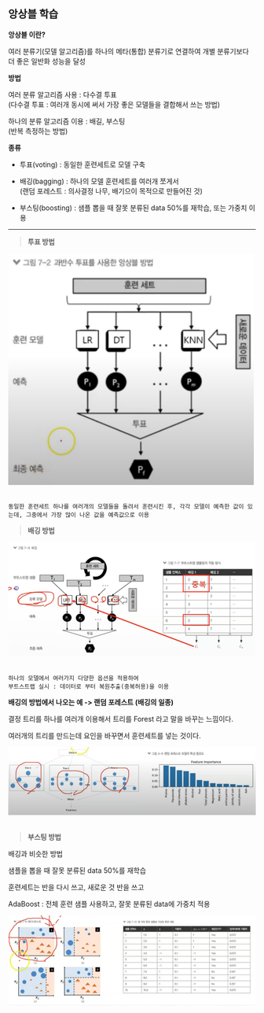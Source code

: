 ## 앙상블 학습

**앙상블 이란?**

여러 분류기(모델 알고리즘)를 하나의 메타(통합) 분류기로 연결하여 개별 분류기보다 더 좋은 일반화 성능을 달성

**방법**

여러 분류 알고리즘 사용 : 다수결 투표<br>
(다수결 투표 : 여러개 동시에 써서 가장 좋은 모델들을 결합해서 쓰는 방법)

하나의 분류 알고리즘 이용 : 배길, 부스팅<br>
(반복 측정하는 방법)

**종류**

- 투표(voting) : 동일한 훈련세트로 모델 구축

- 배깅(bagging) : 하나의 모델 훈련세트를 여러개 쪼게서<br>
(랜덤 포레스트 : 의사결정 나무, 배기으이 목적으로 만들어진 것)

- 부스팅(boosting) : 샘플 뽑을 때 잘못 분류된 data 50%를 재학습, 또는 가중치 이용

---

> **투표 방법**

<img src="https://github.com/cwadven/Machine_Learning/blob/master/ML/chapter7/img/seq1.PNG" alt="drawing" width="500"/><br><br>

~~~
동일한 훈련세트 하나를 여러개의 모델들을 돌려서 훈련시킨 후, 각각 모델이 예측한 값이 있는데, 그중에서 가장 많이 나온 값을 예측값으로 이용
~~~


> **배깅 방법**

<img src="https://github.com/cwadven/Machine_Learning/blob/master/ML/chapter7/img/seq2.PNG" alt="drawing" width="600"/><br><br>

~~~
하나의 모델에서 여러가지 다양한 옵션을 적용하여
부트스트랩 실시 : 데이터로 부터 복원추출(중복허용)을 이용
~~~

**배깅의 방법에서 나오는 예 -> 랜덤 포레스트 (배깅의 일종)**

결정 트리를 하나를 여러개 이용해서 트리를 Forest 라고 말을 바꾸는 느낌이다.

여러개의 트리를 만드는데 요인을 바꾸면서 훈련세트를 넣는 것이다.


<img src="https://github.com/cwadven/Machine_Learning/blob/master/ML/chapter7/img/seq3.PNG" alt="drawing" width="600"/><br><br>


> **부스팅 방법**

배깅과 비슷한 방법

샘플을 뽑을 때 잘못 분류된 data 50%를 재학습

훈련세트는 반을 다시 쓰고, 새로운 것 반을 쓰고

AdaBoost : 전체 훈련 샘플 사용하고, 잘못 분류된 data에 가중치 적용

<img src="https://github.com/cwadven/Machine_Learning/blob/master/ML/chapter7/img/seq4.PNG" alt="drawing" width="600"/><br><br>